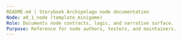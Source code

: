 ```yaml
---
README.md | Storybook Archipelago node documentation
Node: a0_1_node (template_minigame)
Role: Documents node contracts, logic, and narrative surface.
Purpose: Reference for node authors, testers, and maintainers.
---
```



